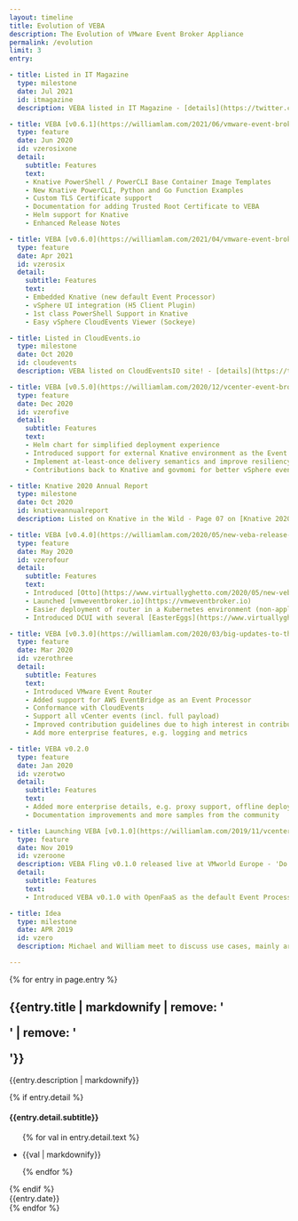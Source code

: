 ```yaml
---
layout: timeline
title: Evolution of VEBA
description: The Evolution of VMware Event Broker Appliance
permalink: /evolution
limit: 3
entry:

- title: Listed in IT Magazine
  type: milestone
  date: Jul 2021
  id: itmagazine
  description: VEBA listed in IT Magazine - [details](https://twitter.com/lamw/status/1417984664015314947)

- title: VEBA [v0.6.1](https://williamlam.com/2021/06/vmware-event-broker-appliance-veba-v0-6-1.html)
  type: feature
  date: Jun 2020
  id: vzerosixone
  detail: 
    subtitle: Features
    text: 
    - Knative PowerShell / PowerCLI Base Container Image Templates
    - New Knative PowerCLI, Python and Go Function Examples
    - Custom TLS Certificate support
    - Documentation for adding Trusted Root Certificate to VEBA
    - Helm support for Knative
    - Enhanced Release Notes

- title: VEBA [v0.6.0](https://williamlam.com/2021/04/vmware-event-broker-appliance-veba-v0-6-is-now-available.html)
  type: feature
  date: Apr 2021
  id: vzerosix
  detail: 
    subtitle: Features
    text: 
    - Embedded Knative (new default Event Processor)​
    - vSphere UI integration (H5 Client Plugin)​
    - 1st class PowerShell Support in Knative​
    - Easy vSphere CloudEvents Viewer (Sockeye)

- title: Listed in CloudEvents.io
  type: milestone
  date: Oct 2020
  id: cloudevents
  description: VEBA listed on CloudEventsIO site! - [details](https://twitter.com/lamw/status/1362572308754305024)

- title: VEBA [v0.5.0](https://williamlam.com/2020/12/vcenter-event-broker-appliance-veba-v0-5-0.html)
  type: feature
  date: Dec 2020
  id: vzerofive
  detail: 
    subtitle: Features
    text: 
    - Helm chart for simplified deployment experience
    - Introduced support for external Knative environment​ as the Event Processor
    - Implement at-least-once delivery semantics and improve resiliency across all processors
    - Contributions back to Knative and govmomi for better vSphere eventing integration

- title: Knative 2020 Annual Report
  type: milestone
  date: Oct 2020
  id: knativeannualreport
  description: Listed on Knative in the Wild - Page 07 on [Knative 2020 Annual Report](https://knative.dev/community/contributing//annual_reports/Knative%202020%20Annual%20Report.pdf)

- title: VEBA [v0.4.0](https://williamlam.com/2020/05/new-veba-release-new-website-and-new-mascot.html)
  type: feature
  date: May 2020
  id: vzerofour
  detail:
    subtitle: Features
    text: 
    - Introduced [Otto](https://www.virtuallyghetto.com/2020/05/new-veba-release-new-website-and-new-mascot.html)
    - Launched [vmweventbroker.io](https://vmweventbroker.io)
    - Easier deployment of router in a Kubernetes environment (non-appliance mode) → towards core vSphere integration (e.g. WCP)
    - Introduced DCUI with several [EasterEggs](https://www.virtuallyghetto.com/2020/05/new-veba-release-new-website-and-new-mascot.html)

- title: VEBA [v0.3.0](https://williamlam.com/2020/03/big-updates-to-the-vcenter-event-broker-appliance-veba-fling.html)
  type: feature
  date: Mar 2020
  id: vzerothree
  detail: 
    subtitle: Features
    text: 
    - Introduced VMware Event Router
    - Added support for AWS EventBridge as an Event Processor
    - Conformance with CloudEvents
    - Support all vCenter events (incl. full payload)
    - Improved contribution guidelines due to high interest in contributing to VEBA from customers/partners
    - Add more enterprise features, e.g. logging and metrics

- title: VEBA v0.2.0
  type: feature
  date: Jan 2020
  id: vzerotwo
  detail: 
    subtitle: Features
    text: 
    - Added more enterprise details, e.g. proxy support, offline deployments
    - Documentation improvements and more samples from the community

- title: Launching VEBA [v0.1.0](https://williamlam.com/2019/11/vcenter-event-broker-appliance-updates-vmworld-fling-community-open-source.html)
  type: feature
  date: Nov 2019
  id: vzeroone
  description: VEBA Fling v0.1.0 released live at VMworld Europe - 'Do it, do it, do it\' chants when @embano1 and @lamw ask if they should release the vCenter Event Broker Appliance fling (powered by @openfaas) live during their [session!](https://twitter.com/bbrundert/status/1192366254570508288)
  detail: 
    subtitle: Features
    text: 
    - Introduced VEBA v0.1.0 with OpenFaaS as the default Event Processor​ and vCenter as the Event Provider

- title: Idea
  type: milestone
  date: APR 2019
  id: vzero
  description: Michael and William meet to discuss use cases, mainly around event-driven automation/notification and compliance (changes to VMs, DRS, etc.)

---
```


{% for entry in page.entry %}
<div class="timeline-item">
    <div class="timeline-img"></div>
    <div id="{{ entry.id }}" class="timeline-content {% if entry.type == 'milestone' %}milestone{% else if entry.type == 'feature' %}feature{% endif %}">
        <h2 class="post-title"> 
          {{entry.title | markdownify | remove: '<p>' | remove: '</p>'}}
        </h2>
        <p>{{entry.description | markdownify}}</p>
        {% if entry.detail %}
            <h4 class="post-subtitle"> 
                {{entry.detail.subtitle}}
            </h4>
            <ul>
            {% for val in entry.detail.text %}
                <li>
                    <p>{{val | markdownify}}</p>
                </li>
            {% endfor %}
            </ul>
        {% endif %}
        <div class="date">{{entry.date}}</div>
    </div>
</div>
{% endfor %}
